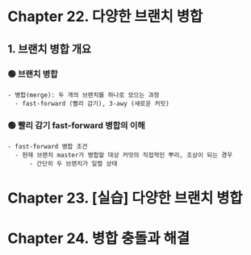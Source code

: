 # Chapter 22. 다양한 브랜치 병합
## 1. 브랜치 병합 개요
### 🟢 브랜치 병합
```
- 병합(merge): 두 개의 브랜치를 하나로 모으는 과정
  - fast-forward (빨리 감기), 3-awy (새로운 커밋)
```
### 🟢 빨리 감기 fast-forward 병합의 이해
```
- fast-forward 병합 조건
  - 현재 브랜치 master가 병합할 대상 커밋의 직접적인 뿌리, 조상이 되는 경우
      - 간단히 두 브랜치가 일렬 상태
```
# Chapter 23. [실습] 다양한 브랜치 병합
## 

# Chapter 24. 병합 충돌과 해결
